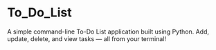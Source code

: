 # To_Do_List
A simple command-line To-Do List application built using Python. Add, update, delete, and view tasks — all from your terminal!
